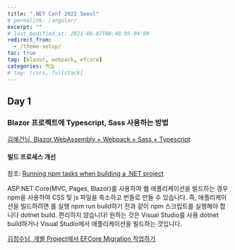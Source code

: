 ```yaml
---
title: ".NET Conf 2022 Seoul"
# permalink: /angular/
excerpt: ""
# last_modified_at: 2021-06-07T08:48:05-04:00
redirect_from:
  - /theme-setup/
toc: true
tag: [blazor, webpack, efcore]
categories: 학습
# tag: [cors, fullstack]
---
```




## Day 1

### Blazor 프로젝트에  Typescript, Sass 사용하는 방법
[김예건님, Blazor WebAssembly + Webpack + Sass + Typescript](https://www.youtube.com/watch?v=ZKprhnCTu7k&t=10273s)


#### 빌드 프로세스 개선


참조: [Running npm tasks when building a .NET project](https://www.meziantou.net/running-npm-tasks-when-building-a-dotnet-project.htm)

ASP.NET Core(MVC, Pages, Blazor)를 사용하여 웹 애플리케이션을 빌드하는 경우 npm을 사용하여 CSS 및 js 파일을 축소하고 번들로 만들 수 있습니다. 즉, 애플리케이션을 빌드하려면 를 실행 npm run build하기 전과 같이 npm 스크립트를 실행해야 합니다 dotnet build. 편리하지 않습니다! 원하는 것은 Visual Studio를 사용 dotnet build하거나 Visual Studio에서 애플리케이션을 빌드하는 것입니다.



[김정수님, 개별 Project에서 EFCore Migration 작업하기](https://www.youtube.com/watch?v=ZKprhnCTu7k&t=10273s)